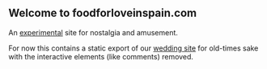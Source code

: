 ## Welcome to foodforloveinspain.com

An <a rel="me" href="https://genomic.social/@denisyuen">experimental</a> site for nostalgia and amusement. 

For now this contains a static export of our [wedding site](wedding_archive/) for old-times sake with the interactive elements (like comments) removed.
